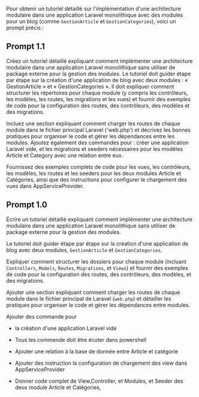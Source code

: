 Pour obtenir un tutoriel détaillé sur l'implémentation d'une architecture modulaire dans une application Laravel monolithique avec des modules pour un blog (comme `GestionArticle` et `GestionCategories`), voici un prompt précis :

## Prompt 1.1

Créez un tutoriel détaillé expliquant comment implémenter une architecture modulaire dans une application Laravel monolithique sans utiliser de package externe pour la gestion des modules. Le tutoriel doit guider étape par étape sur la création d'une application de blog avec deux modules : « GestionArticle » et « GestionCategories ». Il doit expliquer comment structurer les répertoires pour chaque module (y compris les contrôleurs, les modèles, les routes, les migrations et les vues) et fournir des exemples de code pour la configuration des routes, des contrôleurs, des modèles et des migrations.

Incluez une section expliquant comment charger les routes de chaque module dans le fichier principal Laravel ('web.php') et décrivez les bonnes pratiques pour organiser le code et gérer les dépendances entre les modules. Ajoutez également des commandes pour : créer une application Laravel vide, et les migrations et seeders nécessaires pour les modèles Article et Category avec une relation entre eux.

Fournissez des exemples complets de code pour les vues, les contrôleurs, les modèles, les routes et les seeders pour les deux modules Article et Catégories, ainsi que des instructions pour configurer le chargement des vues dans AppServiceProvider.

## Prompt 1.0

Écrire un tutoriel détaillé expliquant comment implémenter une architecture modulaire dans une application Laravel monolithique sans utiliser de package externe pour la gestion des modules. 

Le tutoriel doit guider étape par étape sur la création d'une application de blog avec deux modules, `GestionArticle` et `GestionCategories`. 

Expliquer comment structurer les dossiers pour chaque module (incluant `Controllers`, `Models`, `Routes`, `Migrations`, et `Views`) et fournir des exemples de code pour la configuration des routes, des contrôleurs, des modèles, et des migrations. 

Ajouter une section expliquant comment charger les routes de chaque module dans le fichier principal de Laravel (`web.php`) et détailler les pratiques pour organiser le code et gérer les dépendances entre modules.

Ajouter des commande pour 
- la création d'une application Laravel vide 
- Tous les commende doit être écuter dans powershell

- Ajouter une relation à la base de donnée entre Article et catégorie 
- Ajouter des instruction la configuration de chargement des view dans AppServiceProvider

- Donner code complet de View,Controller, et Modules, et Seeder des deux module Article et Catégories, 
